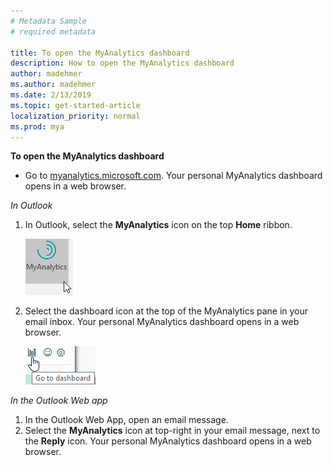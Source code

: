 ```yaml
---
# Metadata Sample
# required metadata

title: To open the MyAnalytics dashboard
description: How to open the MyAnalytics dashboard 
author: madehmer
ms.author: madehmer
ms.date: 2/13/2019
ms.topic: get-started-article
localization_priority: normal 
ms.prod: mya
---
```


**To open the MyAnalytics dashboard**

* Go to [myanalytics.microsoft.com](https://myanalytics.microsoft.com). Your personal MyAnalytics dashboard opens in a web browser.

*In Outlook*

1. In Outlook, select the **MyAnalytics** icon on the top **Home** ribbon.

   ![MyAnalytics icon](../../Images/mya/use/mya-icon.png)

2. Select the dashboard icon at the top of the MyAnalytics pane in your email inbox. Your personal MyAnalytics dashboard opens in a web browser.

   ![MyAnalytics dashboard icon](../../Images/mya/use/mya-db-icon.png)

*In the Outlook Web app*

1. In the Outlook Web App, open an email message.
2. Select the **MyAnalytics** icon at top-right in your email message, next to the **Reply** icon. Your personal MyAnalytics dashboard opens in a web browser.